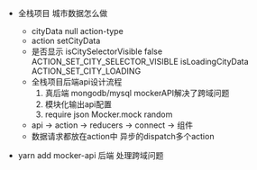- 全栈项目 
    城市数据怎么做
    - cityData null
        action-type
    - action setCityData
    - 是否显示 isCitySelectorVisible  false
      ACTION_SET_CITY_SELECTOR_VISIBLE
      isLoadingCityData  
      ACTION_SET_CITY_LOADING
    - 全栈项目后端api设计流程
        1. 真后端 mongodb/mysql
            mockerAPI解决了跨域问题
        2. 模块化输出api配置
        3. require json Mocker.mock random
    - api -> action -> reducers -> connect -> 组件
    - 数据请求都放在action中 异步的dispatch多个action


- yarn add mocker-api 后端  处理跨域问题
